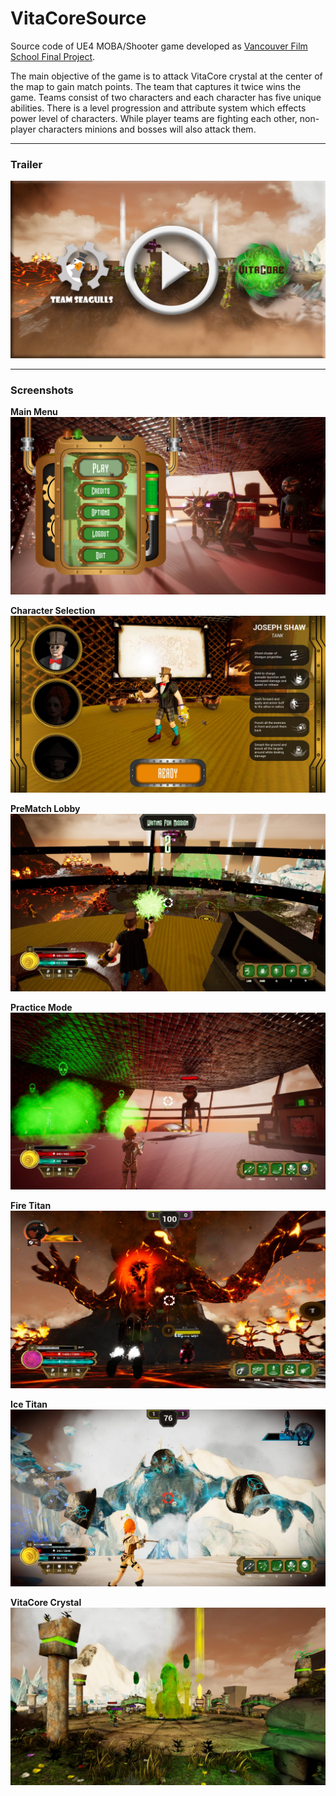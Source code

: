 # VitaCoreSource
Source code of UE4 MOBA/Shooter game developed as [Vancouver Film School Final Project](http://community.vfs.com/arcade/game/vitacore/).

The main objective of the game is to attack VitaCore crystal at the center of the map to gain match points. The team that captures it twice wins the game. Teams consist of two characters and each character has five unique abilities. There is a level progression and attribute system which effects power level of characters. While player teams are fighting each other, non-player characters minions and bosses will also attack them.

---

### Trailer

[![Trailer](/Screenshots/1.jpg)](https://www.youtube.com/watch?v=fli27BdLfpQ&ab_channel=VFSGameDesign)

---

### Screenshots
**Main Menu**
![Main Menu](/Screenshots/2.jpg)

**Character Selection**
![Character Selection](/Screenshots/3.jpg)

**PreMatch Lobby**
![PreMatch Lobby](/Screenshots/4.jpg)

**Practice Mode**
![Practice Mode](/Screenshots/5.jpg)

**Fire Titan**
![Fire Titan](/Screenshots/6.jpg)

**Ice Titan**
![Ice Titan](/Screenshots/7.jpg)

**VitaCore Crystal**
![VitaCore Crystal](/Screenshots/8.jpg)
